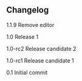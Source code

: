 Changelog
---------

1.1.9 Remove editor

1.0 Release 1

1.0-rc2 Release candidate 2

1.0-rc1 Release candidate 1

0.1 Initial commit
